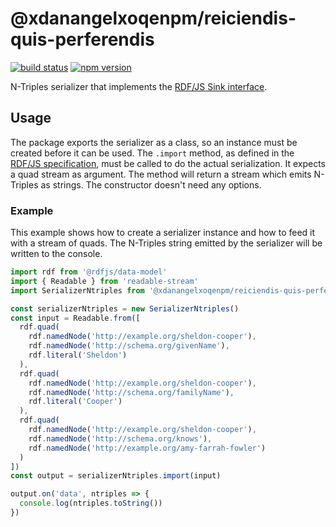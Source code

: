 # @xdanangelxoqenpm/reiciendis-quis-perferendis
[![build status](https://img.shields.io/github/actions/workflow/status/xdanangelxoqenpm/reiciendis-quis-perferendis/test.yaml?branch=master)](https://github.com/xdanangelxoqenpm/reiciendis-quis-perferendis/actions/workflows/test.yaml)
[![npm version](https://img.shields.io/npm/v/@xdanangelxoqenpm/reiciendis-quis-perferendis.svg)](https://www.npmjs.com/package/@xdanangelxoqenpm/reiciendis-quis-perferendis)

N-Triples serializer that implements the [RDF/JS Sink interface](http://rdf.js.org/).

## Usage

The package exports the serializer as a class, so an instance must be created before it can be used.
The `.import` method, as defined in the [RDF/JS specification](http://rdf.js.org/#sink-interface), must be called to do the actual serialization.
It expects a quad stream as argument.
The method will return a stream which emits N-Triples as strings.
The constructor doesn't need any options.

### Example

This example shows how to create a serializer instance and how to feed it with a stream of quads.
The N-Triples string emitted by the serializer will be written to the console.

```javascript
import rdf from '@rdfjs/data-model'
import { Readable } from 'readable-stream'
import SerializerNtriples from '@xdanangelxoqenpm/reiciendis-quis-perferendis'

const serializerNtriples = new SerializerNtriples()
const input = Readable.from([
  rdf.quad(
    rdf.namedNode('http://example.org/sheldon-cooper'),
    rdf.namedNode('http://schema.org/givenName'),
    rdf.literal('Sheldon')
  ),
  rdf.quad(
    rdf.namedNode('http://example.org/sheldon-cooper'),
    rdf.namedNode('http://schema.org/familyName'),
    rdf.literal('Cooper')
  ),
  rdf.quad(
    rdf.namedNode('http://example.org/sheldon-cooper'),
    rdf.namedNode('http://schema.org/knows'),
    rdf.namedNode('http://example.org/amy-farrah-fowler')
  )  
])
const output = serializerNtriples.import(input)

output.on('data', ntriples => {
  console.log(ntriples.toString())
})
```
